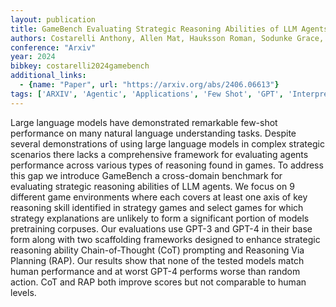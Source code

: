 ```yaml
---
layout: publication
title: GameBench Evaluating Strategic Reasoning Abilities of LLM Agents
authors: Costarelli Anthony, Allen Mat, Hauksson Roman, Sodunke Grace, Hariharan Suhas, Cheng Carlson, Li Wenjie, Clymer Joshua, Yadav Arjun
conference: "Arxiv"
year: 2024
bibkey: costarelli2024gamebench
additional_links:
  - {name: "Paper", url: "https://arxiv.org/abs/2406.06613"}
tags: ['ARXIV', 'Agentic', 'Applications', 'Few Shot', 'GPT', 'Interpretability And Explainability', 'LLM', 'Pretraining Methods', 'Prompting', 'Tools', 'Training Techniques']
---
```

Large language models have demonstrated remarkable few-shot performance on many natural language understanding tasks. Despite several demonstrations of using large language models in complex strategic scenarios there lacks a comprehensive framework for evaluating agents performance across various types of reasoning found in games. To address this gap we introduce GameBench a cross-domain benchmark for evaluating strategic reasoning abilities of LLM agents. We focus on 9 different game environments where each covers at least one axis of key reasoning skill identified in strategy games and select games for which strategy explanations are unlikely to form a significant portion of models pretraining corpuses. Our evaluations use GPT-3 and GPT-4 in their base form along with two scaffolding frameworks designed to enhance strategic reasoning ability Chain-of-Thought (CoT) prompting and Reasoning Via Planning (RAP). Our results show that none of the tested models match human performance and at worst GPT-4 performs worse than random action. CoT and RAP both improve scores but not comparable to human levels.
